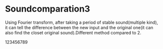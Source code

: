 # Soundcomparation3
Using Fourier transform, after taking a period of stable sound(multiple kind), it can tell the difference between the new input and the original one(it can also find the closet original sound).Different method compared to 2.



123456789
